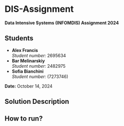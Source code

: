 # DIS-Assignment
**Data Intensive Systems (INFOMDIS) Assignment 2024**

## Students
- **Alex Francis**  
  *Student number:* 2695634  
- **Bar Melinarskiy**  
  *Student number:* 2482975  
- **Sofia Bianchini**  
  *Student number:* (7273746)

**Date:** October 14, 2024

## Solution Description


## How to run?

